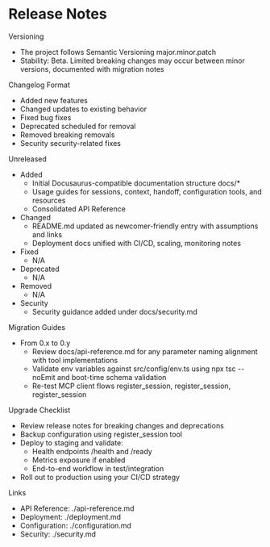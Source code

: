 # Release Notes

Versioning
- The project follows Semantic Versioning major.minor.patch
- Stability: Beta. Limited breaking changes may occur between minor versions, documented with migration notes

Changelog Format
- Added new features
- Changed updates to existing behavior
- Fixed bug fixes
- Deprecated scheduled for removal
- Removed breaking removals
- Security security-related fixes

Unreleased
- Added
  - Initial Docusaurus-compatible documentation structure docs/*
  - Usage guides for sessions, context, handoff, configuration tools, and resources
  - Consolidated API Reference
- Changed
  - README.md updated as newcomer-friendly entry with assumptions and links
  - Deployment docs unified with CI/CD, scaling, monitoring notes
- Fixed
  - N/A
- Deprecated
  - N/A
- Removed
  - N/A
- Security
  - Security guidance added under docs/security.md

Migration Guides
- From 0.x to 0.y
  - Review docs/api-reference.md for any parameter naming alignment with tool implementations
  - Validate env variables against src/config/env.ts using npx tsc --noEmit and boot-time schema validation
  - Re-test MCP client flows register_session, register_session, register_session

Upgrade Checklist
- Review release notes for breaking changes and deprecations
- Backup configuration using register_session tool
- Deploy to staging and validate:
  - Health endpoints /health and /ready
  - Metrics exposure if enabled
  - End-to-end workflow in test/integration
- Roll out to production using your CI/CD strategy

Links
- API Reference: ./api-reference.md
- Deployment: ./deployment.md
- Configuration: ./configuration.md
- Security: ./security.md